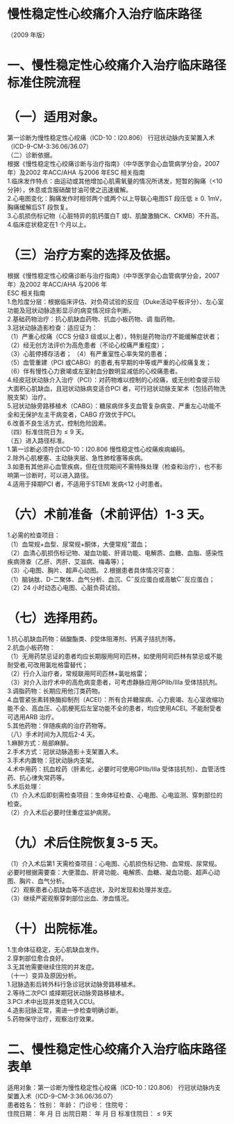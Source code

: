 # 慢性稳定性心绞痛介入治疗临床路径  
（2009 年版）  
# 一、慢性稳定性心绞痛介入治疗临床路径标准住院流程  
# （一）适用对象。  
第一诊断为慢性稳定性心绞痛（ICD-10：I20.806） 行冠状动脉内支架置入术（ICD-9-CM-3:36.06/36.07）  
（二）诊断依据。  
根据《慢性稳定性心绞痛诊断与治疗指南》（中华医学会心血管病学分会，2007 年）及2002 年ACC/AHA 与2006 年ESC 相关指南  
1.临床发作特点：由运动或其他增加心肌需氧量的情况所诱发，短暂的胸痛（<10 分钟），休息或含服硝酸甘油可使之迅速缓解。  
2.心电图变化：胸痛发作时相邻两个或两个以上导联心电图ST 段压低${\geqslant}0.\ 1\mathrm{{mV}}$，胸痛缓解后ST 段恢复。  
3.心肌损伤标记物（心脏特异的肌钙蛋白T 或I、肌酸激酶CK、CKMB）不升高。  
4.临床症状稳定在1 个月以上。  
# （三）治疗方案的选择及依据。  
根据《慢性稳定性心绞痛诊断与治疗指南》（中华医学会心血管病学分会，2007 年）及2002 年ACC/AHA 与2006 年  
ESC 相关指南  
1.危险度分层：根据临床评估、对负荷试验的反应（Duke活动平板评分）、左心室功能及冠状动脉造影显示的病变情况综合判断。  
2.基础药物治疗：抗心肌缺血药物、抗血小板药物、调 脂药物。  
3.冠状动脉造影检查：适应证为：  
（1）严重心绞痛（CCS 分级3 级或以上者），特别是药物治疗不能缓解症状者；  
（2）经无创方法评价为高危患者（不论心绞痛严重程度）；  
（3）心脏停搏存活者； （4）有严重室性心率失常的患者；  
（5）血管重建（PCI 或CABG）的患者,有早期的中等或严重的心绞痛复发；  
（6）伴有慢性心力衰竭或左室射血分数明显减低的心绞痛患者。  
4.经皮冠状动脉介入治疗（PCI）：对药物难以控制的心绞痛，或无创检查提示较大面积心肌缺血，且冠状动脉病变适合PCI 者，可行冠状动脉支架术（包括药物洗脱支架）治疗。  
5.冠状动脉旁路移植术（CABG）：糖尿病伴多支血管复杂病变、严重左心功能不全和无保护左主干病变者，CABG 疗效优于PCI。  
6.改善不良生活方式，控制危险因素。  
（四）标准住院日为${\leqslant}9$ 天。  
（五）进入路径标准。  
1.第一诊断必须符合ICD-10：I20.806 慢性稳定性心绞痛疾病编码。  
2.除外心肌梗塞、主动脉夹层、急性肺栓塞等疾病。  
3.如患有其他非心血管疾病，但在住院期间不需特殊处理（检查和治疗），也不影响第一诊断时，可以进入路径。  
4.适用于择期PCI 者，不适用于STEMI 发病<12 小时患者。  
# （六）术前准备（术前评估）1-3 天。  
1.必需的检查项目：  
（1）血常规$+$血型、尿常规$+$酮体，大便常规$^+$潜血；  
（2）血清心肌损伤标记物、凝血功能、肝肾功能、电解质、血糖、血脂、感染性疾病筛查（乙肝、丙肝、艾滋病、梅毒等）；  
（3）心电图、胸片、超声心动图。 2.根据患者具体情况可查：  
（1）脑钠肽、D-二聚体、血气分析、血沉、$\mathrm{C}^{-}$反应蛋白或高敏$\mathrm{C}^{-}$反应蛋白；  
（2）24 小时动态心电图、心脏负荷试验。  
# （七）选择用药。  
1.抗心肌缺血药物：硝酸酯类、β受体阻滞剂、钙离子拮抗剂等。  
2.抗血小板药物：  
（1）无用药禁忌证的患者均应长期服用阿司匹林，如使用阿司匹林有禁忌或不能耐受者,可改用氯吡格雷替代；  
（2）行介入治疗者，常规联用阿司匹林$+$氯吡格雷；  
（3）对介入治疗术中的高危病变患者，可考虑静脉应用GPIIb/IIIa 受体拮抗剂。  
3.调脂药物：长期应用他汀类药物。  
4.血管紧张素转换酶抑制剂（ACEI）：所有合并糖尿病、心力衰竭、左心室收缩功能不全、高血压、心肌梗死后左室功能不全的患者，均应使用ACEI。不能耐受者可选用ARB 治疗。  
5.其他药物：伴随疾病的治疗药物等。  
（八）手术时间为入院后2-4 天。  
1.麻醉方式：局部麻醉。  
2.手术方式：冠状动脉造影＋支架置入术。  
3.手术内置物：冠状动脉内支架。  
4.术中用药：抗血栓药（肝素化，必要时可使用GPIIb/IIIa 受体拮抗剂）、血管活性药、抗心律失常药等。  
5.术后处理：  
（1）介入术后即刻需检查项目：生命体征检查、心电图、心电监测、穿刺部位的检查。  
（2）介入术后必要时住重症监护病房。  
# （九）术后住院恢复3-5 天。  
（1）介入术后第1 天需检查项目：心电图、心肌损伤标记物、血常规、尿常规。必要时根据需要查：大便潜血、肝肾功能、电解质、血糖、凝血功能、超声心动图、胸片、血气分析。  
（2）观察患者心肌缺血等不适症状，及时发现和处理并发症。  
（3）继续严密观察穿刺部位出血、渗血情况。  
# （十）出院标准。  
1.生命体征稳定，无心肌缺血发作。  
2.穿刺部位愈合良好。  
3.无其他需要继续住院的并发症。  
（十一）变异及原因分析。  
1.冠脉造影后转外科行急诊冠状动脉旁路移植术。  
2.等待二次PCI 或择期冠状动脉旁路移植术。  
3.PCI 术中出现并发症转入CCU。  
4.造影冠脉正常，需进一步检查明确诊断。  
5.药物保守治疗，观察治疗效果。  
# 二、慢性稳定性心绞痛介入治疗临床路径表单  
适用对象：第一诊断为慢性稳定性心绞痛（ICD-10：I20.806） 行冠状动脉内支架置入术（ICD-9-CM-3:36.06/36.07）  
患者姓名：       性别：    年龄：    门诊号：        住院号：  
住院日期：  年  月  日     出院日期：  年  月  日  标准住院日：${\leqslant}9$天  
